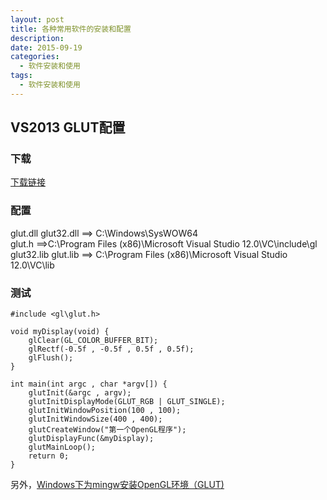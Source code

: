 ```yaml
---
layout: post
title: 各种常用软件的安装和配置
description: 
date: 2015-09-19
categories: 
  - 软件安装和使用
tags:
  - 软件安装和使用
---
```


## VS2013	GLUT配置

### 下载
[下载链接](https://www.opengl.org/resources/libraries/glut/glutdlls37beta.zip)
### 配置
glut.dll glut32.dll ==> C:\Windows\SysWOW64<br/>
glut.h ==>C:\Program Files (x86)\Microsoft Visual Studio 12.0\VC\include\gl<br/>
glut32.lib glut.lib ==> C:\Program Files (x86)\Microsoft Visual Studio 12.0\VC\lib<br/>
### 测试
	#include <gl\glut.h>

	void myDisplay(void) {
		glClear(GL_COLOR_BUFFER_BIT);
		glRectf(-0.5f , -0.5f , 0.5f , 0.5f);
		glFlush();
	}

	int main(int argc , char *argv[]) {
		glutInit(&argc , argv);
		glutInitDisplayMode(GLUT_RGB | GLUT_SINGLE);
		glutInitWindowPosition(100 , 100);
		glutInitWindowSize(400 , 400);
		glutCreateWindow("第一个OpenGL程序");
		glutDisplayFunc(&myDisplay);
		glutMainLoop();
		return 0;
	}
	
另外，[Windows下为mingw安装OpenGL环境（GLUT)](http://www.bubuko.com/infodetail-652188.html)